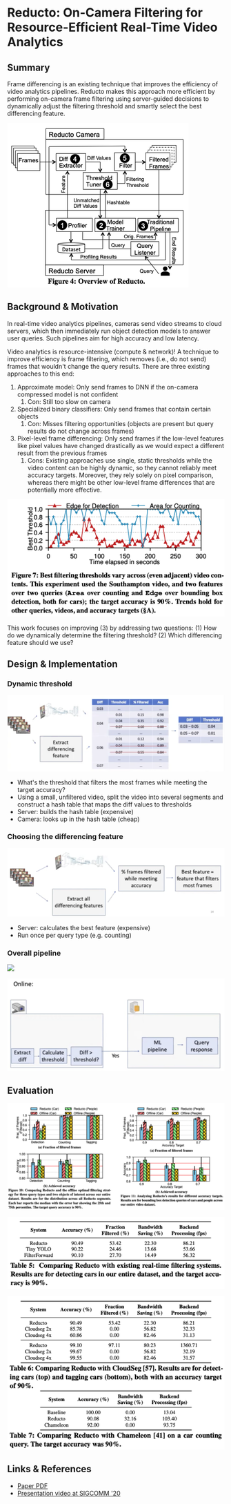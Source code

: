 # Reducto: On-Camera Filtering for Resource-Efficient Real-Time Video Analytics

## Summary

Frame differencing is an existing technique that improves the efficiency of video analytics pipelines. Reducto makes this approach more efficient by performing on-camera frame filtering using server-guided decisions to dynamically adjust the filtering threshold and smartly select the best differencing feature.

![](<../../.gitbook/assets/Screen Shot 2022-02-07 at 12.12.11 PM.png>)

## Background & Motivation

In real-time video analytics pipelines, cameras send video streams to cloud servers, which then immediately run object detection models to answer user queries. Such pipelines aim for high accuracy and low latency.

Video analytics is resource-intensive (compute & network)! A technique to improve efficiency is frame filtering, which removes (i.e., do not send) frames that wouldn't change the query results. There are three existing approaches to this end:

1. Approximate model: Only send frames to DNN if the on-camera compressed model is not confident
   1. Con: Still too slow on camera
2. Specialized binary classifiers: Only send frames that contain certain objects
   1. Con: Misses filtering opportunities (objects are present but query results do not change across frames)
3. Pixel-level frame differencing: Only send frames if the low-level features like pixel values have changed drastically as we would expect a different result from the previous frames
   1. Cons: Existing approaches use single, static thresholds while the video content can be highly dynamic, so they cannot reliably meet accuracy targets. Moreover, they rely solely on pixel comparison, whereas there might be other low-level frame differences that are potentially more effective.

![](<../../.gitbook/assets/Screen Shot 2022-02-07 at 12.23.29 PM.png>)

This work focuses on improving (3) by addressing two questions: (1) How do we dynamically determine the filtering threshold? (2) Which differencing feature should we use?

## Design & Implementation

### Dynamic threshold

![](<../../.gitbook/assets/Screen Shot 2022-02-07 at 12.13.36 PM.png>)

* What's the threshold that filters the most frames while meeting the target accuracy?
* Using a small, unfiltered video, split the video into several segments and construct a hash table that maps the diff values to thresholds
* Server: builds the hash table (expensive)
* Camera: looks up in the hash table (cheap)

### Choosing the differencing feature

![](<../../.gitbook/assets/Screen Shot 2022-02-07 at 12.22.47 PM.png>)

* Server: calculates the best feature (expensive)
* Run once per query type (e.g. counting)

### Overall pipeline

![](../../.gitbook/assets/IMG\_1BAB9EE7A80E-1.jpeg)

![](<../../.gitbook/assets/Screen Shot 2022-02-07 at 12.22.20 PM.png>)

## Evaluation

![](<../../.gitbook/assets/Screen Shot 2022-02-07 at 12.25.46 PM.png>)

![](<../../.gitbook/assets/Screen Shot 2022-02-07 at 12.28.44 PM.png>)

![](<../../.gitbook/assets/Screen Shot 2022-02-07 at 12.28.57 PM.png>)

## Links & References

* [Paper PDF](https://www.cs.princeton.edu/\~ravian/publications/reducto\_sigcomm20.pdf)
* [Presentation video at SIGCOMM '20](https://www.youtube.com/watch?v=IllEKLVUiYM)
